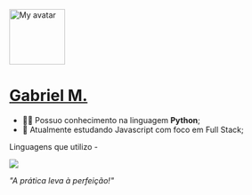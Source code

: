 <div>
	<a href="https://JVLsx.github.io">
		<img height="100" src="https://github.com/Qxcyll.png" alt="My avatar">
		<h1>Gabriel M.</h1>
	</a>
</div>
	
  - 👨‍💻 Possuo conhecimento na linguagem **Python**;
  - 🌱 Atualmente estudando Javascript com foco em Full Stack;
   
<p align="center">

  Linguagens que utilizo -
  
  <a href="https://skillicons.dev">
    <img src="https://skillicons.dev/icons?i=java,js,py,html,css" />
  </a>
</p>

*"A prática leva à perfeição!"*

<!--
Olá👋
- 👨‍💻 Possuo conhecimento na linguagem **Python**;
- 🌱 Atualmente estudando Javascript com foco em Full Stack;
<a href="https://skillicons.dev">
    <img src="https://skillicons.dev/icons?i=java,js,py,html,css" />
*"A prática leva à perfeição!"*
<div style="display: inline_block"><br>
  <img align="center" alt="Be-Py" src="https://img.shields.io/badge/Python-3776AB?style=for-the-badge&logo=python&logoColor=white"/>
  <img align="center" alt="Be-JS" src="https://img.shields.io/badge/JavaScript-323330?style=for-the-badge&logo=javascript&logoColor=F7DF1E"/>
# 👋 Olá, eu sou ...

Desenvolvedor **Full Stack** em transição de carreira, apaixonado por tecnologia, automação e desenvolvimento web. Tenho experiência prática em projetos que unem eficiência operacional e inovação, especialmente nos contextos administrativo e educacional.

- 👨‍💻 Possuo conhecimento nas linguagens **JavaScript, Python, Java, PHP, ReactJS, Node.js, WordPress e Bootstrap**;
- 🚀 Busco integrar equipes de tecnologia para contribuir com entregas de impacto e seguir evoluindo como Full Stack Developer;
- 🌱 Atualmente estudando React com foco em Full Stack com NodeJS;
- 🤝 Aberto a colaborar com outros devs e participar de projetos desafiadores;
- 📫 Entre em contato: br.@gmail.com | [LinkedIn](https://www.linkedin.com/in/brunoerick-desenvolvedor-back-end/)

<div style="display: inline_block;">
  <a href="https://github.com/bericktk">
    <img height="165em" src="https://github-readme-stats.vercel.app/api?username=bericktk&show_icons=true&theme=transparent"/>
    <img height="165em" src="https://github-readme-stats.vercel.app/api/top-langs/?username=bericktk&size_weight=0.5&count_weight=0.5&theme=transparent&layout=compact"/>
  </a>
</div>

<div style="display: inline_block"><br>
  <img align="center" alt="Be-Py" src="https://img.shields.io/badge/Python-3776AB?style=for-the-badge&logo=python&logoColor=white"/>
  <img align="center" alt="Be-JS" src="https://img.shields.io/badge/JavaScript-323330?style=for-the-badge&logo=javascript&logoColor=F7DF1E"/>
  <img align="center" alt="Be-Java" src="https://img.shields.io/badge/Java-ED8B00?style=for-the-badge&logo=java&logoColor=white"/>
  <img align="center" alt="Be-HTML" src="https://img.shields.io/badge/HTML5-E34F26?style=for-the-badge&logo=html5&logoColor=white"/>
  <img align="center" alt="Be-CSS" src="https://img.shields.io/badge/CSS3-1572B6?style=for-the-badge&logo=css3&logoColor=white"/>
  <img align="center" alt="Be-PHP" src="https://img.shields.io/badge/PHP-777BB4?style=for-the-badge&logo=php&logoColor=white"/>
  <img align="center" alt="Be-BS" src="https://img.shields.io/badge/Bootstrap-563D7C?style=for-the-badge&logo=bootstrap&logoColor=white"/>
  <img align="center" alt="Be-React" src="https://img.shields.io/badge/React-20232A?style=for-the-badge&logo=react&logoColor=61DAFB"/>
  <img align="center" alt="Be-Node" src="https://img.shields.io/badge/Node.js-43853D?style=for-the-badge&logo=node.js&logoColor=white"/>
  <img align="center" alt="Be-WordPress" src="https://img.shields.io/badge/WordPress-21759B?style=for-the-badge&logo=wordpress&logoColor=white"/>
</div>
**Qxcyll/Qxcyll** is a ✨ _special_ ✨ repository because its `README.md` (this file) appears on your GitHub profile.

Here are some ideas to get you started:

- 🔭 I’m currently working on ...
- 🌱 I’m currently learning ...
- 👯 I’m looking to collaborate on ...
- 🤔 I’m looking for help with ...
- 💬 Ask me about ...
- 📫 How to reach me: ...
- 😄 Pronouns: ...
- ⚡ Fun fact: ...

-->
